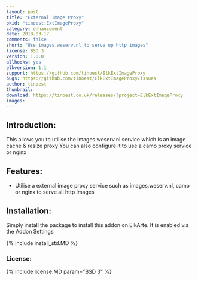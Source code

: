 ```yaml
---
layout: post
title: "External Image Proxy"
pkid: "tinoest:ExtImageProxy"
category: enhancement
date: 2018-03-17
comments: false
short: "Use images.weserv.nl to serve up http images"
license: BSD 3
version: 1.0.0
allhooks: yes
elkversion: 1.1
support: https://github.com/tinoest/ElkExtImageProxy 
bugs: https://github.com/tinoest/ElkExtImageProxy/issues
author: tinoest
thumbnail:
download: https://tinoest.co.uk/releases/?project=ElkExtImageProxy
images:
---
```


## Introduction:
This allows you to utilise the images.weserv.nl service which is an image cache & resize proxy
You can also configure it to use a camo proxy service or nginx

## Features:
 - Utilise a external image proxy service such as images.weserv.nl, camo or nginx to serve all http images

## Installation:
Simply install the package to install this addon on ElkArte. It is enabled via the Addon Settings

{% include install_std.MD %}

### License:
{% include license.MD param="BSD 3" %}
